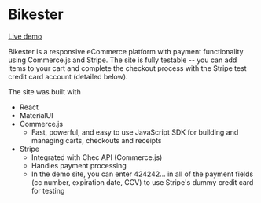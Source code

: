 # Bikester

[Live demo](https://bikester.netlify.app)

Bikester is a responsive eCommerce platform with payment functionality using Commerce.js and Stripe. The site is fully testable -- you can add items to your cart and complete the checkout process with the Stripe test credit card account (detailed below). 

The site was built with
- React 
- MaterialUI
- Commerce.js
	- Fast, powerful, and easy to use JavaScript SDK for building and managing carts, checkouts and receipts
- Stripe
	- Integrated with Chec API (Commerce.js)
	- Handles payment processing
	- In the demo site, you can enter 424242... in all of the payment fields (cc number, expiration date, CCV) to use Stripe's dummy credit card for testing
